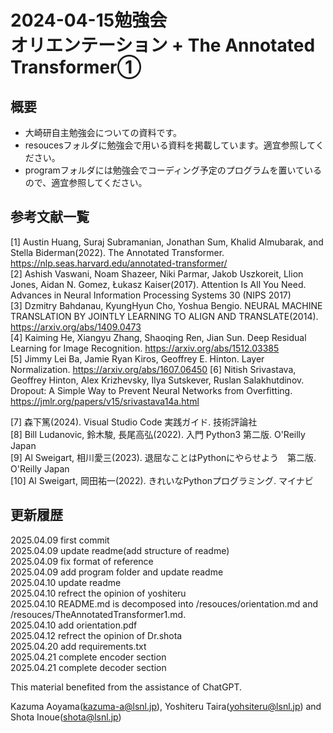# 2024-04-15勉強会<br>オリエンテーション + The Annotated Transformer①
## 概要
- 大崎研自主勉強会についての資料です。<br>
- resoucesフォルダに勉強会で用いる資料を掲載しています。適宜参照してください。<br>
- programフォルダには勉強会でコーディング予定のプログラムを置いているので、適宜参照してください。<br>

## 参考文献一覧
[1] Austin Huang, Suraj Subramanian, Jonathan Sum, Khalid Almubarak, and Stella Biderman(2022). The Annotated Transformer. https://nlp.seas.harvard.edu/annotated-transformer/<br>
[2] Ashish Vaswani, Noam Shazeer, Niki Parmar, Jakob Uszkoreit, Llion Jones, Aidan N. Gomez, Łukasz Kaiser(2017). Attention Is All You Need. Advances in Neural Information Processing Systems 30 (NIPS 2017)<br>
[3] Dzmitry Bahdanau, KyungHyun Cho, Yoshua Bengio. NEURAL MACHINE TRANSLATION BY JOINTLY LEARNING TO ALIGN AND TRANSLATE(2014). https://arxiv.org/abs/1409.0473<br>
[4] Kaiming He, Xiangyu Zhang, Shaoqing Ren, Jian Sun. Deep Residual Learning for Image Recognition. https://arxiv.org/abs/1512.03385<br>
[5] Jimmy Lei Ba, Jamie Ryan Kiros, Geoffrey E. Hinton. Layer Normalization. https://arxiv.org/abs/1607.06450
[6] Nitish Srivastava, Geoffrey Hinton, Alex Krizhevsky, Ilya Sutskever, Ruslan Salakhutdinov. Dropout: A Simple Way to Prevent Neural Networks from Overfitting. https://jmlr.org/papers/v15/srivastava14a.html


[7] 森下篤(2024). Visual Studio Code 実践ガイド. 技術評論社<br>
[8] Bill Ludanovic, 鈴木駿, 長尾高弘(2022). 入門 Python3 第二版. O'Reilly Japan<br>
[9] Al Sweigart, 相川愛三(2023). 退屈なことはPythonにやらせよう　第二版. O'Reilly Japan<br>
[10] Al Sweigart, 岡田祐一(2022). きれいなPythonプログラミング. マイナビ<br>

## 更新履歴
2025.04.09 first commit<br>
2025.04.09 update readme(add structure of readme)<br>
2025.04.09 fix format of reference<br>
2025.04.09 add program folder and update readme<br>
2025.04.10 update readme<br>
2025.04.10 refrect the opinion of yoshiteru<br>
2025.04.10 README.md is decomposed into /resouces/orientation.md and /resouces/TheAnnotatedTransformer1.md.<br>
2025.04.10 add orientation.pdf<br>
2025.04.12 refrect the opinion of Dr.shota<br>
2025.04.20 add requirements.txt<br>
2025.04.21 complete encoder section<br>
2025.04.21 complete decoder section<br>

This material benefited from the assistance of ChatGPT.

Kazuma Aoyama(kazuma-a@lsnl.jp), Yoshiteru Taira(yohsiteru@lsnl.jp) and Shota Inoue(shota@lsnl.jp)
